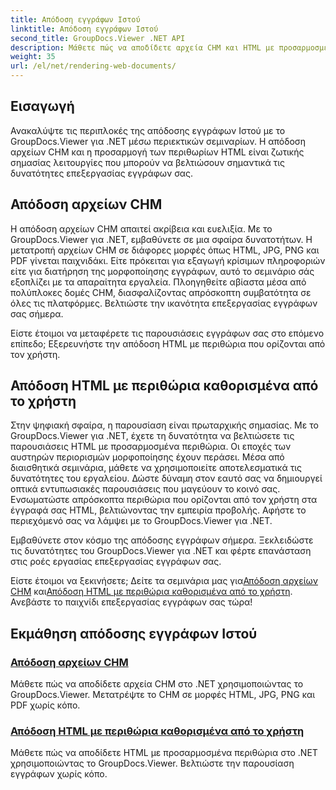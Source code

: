 ```yaml
---
title: Απόδοση εγγράφων Ιστού
linktitle: Απόδοση εγγράφων Ιστού
second_title: GroupDocs.Viewer .NET API
description: Μάθετε πώς να αποδίδετε αρχεία CHM και HTML με προσαρμοσμένα περιθώρια στο .NET χρησιμοποιώντας το GroupDocs.Viewer. Μετατρέψτε το CHM σε μορφές HTML, JPG, PNG και PDF απρόσκοπτα.
weight: 35
url: /el/net/rendering-web-documents/
---
```

## Εισαγωγή

Ανακαλύψτε τις περιπλοκές της απόδοσης εγγράφων Ιστού με το GroupDocs.Viewer για .NET μέσω περιεκτικών σεμιναρίων. Η απόδοση αρχείων CHM και η προσαρμογή των περιθωρίων HTML είναι ζωτικής σημασίας λειτουργίες που μπορούν να βελτιώσουν σημαντικά τις δυνατότητες επεξεργασίας εγγράφων σας.

## Απόδοση αρχείων CHM

Η απόδοση αρχείων CHM απαιτεί ακρίβεια και ευελιξία. Με το GroupDocs.Viewer για .NET, εμβαθύνετε σε μια σφαίρα δυνατοτήτων. Η μετατροπή αρχείων CHM σε διάφορες μορφές όπως HTML, JPG, PNG και PDF γίνεται παιχνιδάκι. Είτε πρόκειται για εξαγωγή κρίσιμων πληροφοριών είτε για διατήρηση της μορφοποίησης εγγράφων, αυτό το σεμινάριο σάς εξοπλίζει με τα απαραίτητα εργαλεία. Πλοηγηθείτε αβίαστα μέσα από πολύπλοκες δομές CHM, διασφαλίζοντας απρόσκοπτη συμβατότητα σε όλες τις πλατφόρμες. Βελτιώστε την ικανότητα επεξεργασίας εγγράφων σας σήμερα.

Είστε έτοιμοι να μεταφέρετε τις παρουσιάσεις εγγράφων σας στο επόμενο επίπεδο; Εξερευνήστε την απόδοση HTML με περιθώρια που ορίζονται από τον χρήστη.

## Απόδοση HTML με περιθώρια καθορισμένα από το χρήστη

Στην ψηφιακή σφαίρα, η παρουσίαση είναι πρωταρχικής σημασίας. Με το GroupDocs.Viewer για .NET, έχετε τη δυνατότητα να βελτιώσετε τις παρουσιάσεις HTML με προσαρμοσμένα περιθώρια. Οι εποχές των αυστηρών περιορισμών μορφοποίησης έχουν περάσει. Μέσα από διαισθητικά σεμινάρια, μάθετε να χρησιμοποιείτε αποτελεσματικά τις δυνατότητες του εργαλείου. Δώστε δύναμη στον εαυτό σας να δημιουργεί οπτικά εντυπωσιακές παρουσιάσεις που μαγεύουν το κοινό σας. Ενσωματώστε απρόσκοπτα περιθώρια που ορίζονται από τον χρήστη στα έγγραφά σας HTML, βελτιώνοντας την εμπειρία προβολής. Αφήστε το περιεχόμενό σας να λάμψει με το GroupDocs.Viewer για .NET.

Εμβαθύνετε στον κόσμο της απόδοσης εγγράφων σήμερα. Ξεκλειδώστε τις δυνατότητες του GroupDocs.Viewer για .NET και φέρτε επανάσταση στις ροές εργασίας επεξεργασίας εγγράφων σας.

 Είστε έτοιμοι να ξεκινήσετε; Δείτε τα σεμινάρια μας για[Απόδοση αρχείων CHM](./render-chm/) και[Απόδοση HTML με περιθώρια καθορισμένα από το χρήστη](./render-html-margins/). Ανεβάστε το παιχνίδι επεξεργασίας εγγράφων σας τώρα!
## Εκμάθηση απόδοσης εγγράφων Ιστού
### [Απόδοση αρχείων CHM](./render-chm/)
Μάθετε πώς να αποδίδετε αρχεία CHM στο .NET χρησιμοποιώντας το GroupDocs.Viewer. Μετατρέψτε το CHM σε μορφές HTML, JPG, PNG και PDF χωρίς κόπο.
### [Απόδοση HTML με περιθώρια καθορισμένα από το χρήστη](./render-html-margins/)
Μάθετε πώς να αποδίδετε HTML με προσαρμοσμένα περιθώρια στο .NET χρησιμοποιώντας το GroupDocs.Viewer. Βελτιώστε την παρουσίαση εγγράφων χωρίς κόπο.